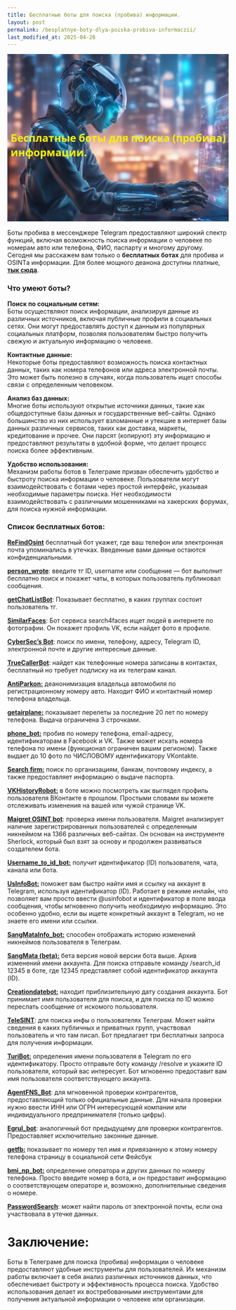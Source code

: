 ```yaml
---
title: Бесплатные боты для поиска (пробива) информации.
layout: post
permalink: /besplatnye-boty-dlya-poiska-probiva-informaczii/
last_modified_at: 2025-04-28
---
```


![](/images/freebot1.webp)

Боты пробива в мессенджере Telegram предоставляют широкий спектр функций, включая возможность поиска информации о человеке по номерам авто или телефона, ФИО, паспарту и многому другому. Сегодня мы расскажем вам только о **бесплатных ботах** для пробива и OSINTа информации. Для более мощного деанона доступны платные, **[тык сюда](https://probiv.github.io/top-5-luchshih-bota-telegram-dlya-probiva/)**.


### **Что умеют боты?**

**Поиск по социальным сетям:**  
Боты осуществляют поиск информации, анализируя данные из различных источников, включая публичные профили в социальных сетях. Они могут предоставлять доступ к данным из популярных социальных платформ, позволяя пользователям быстро получить свежую и актуальную информацию о человеке.

**Контактные данные:**  
Некоторые боты предоставляют возможность поиска контактных данных, таких как номера телефонов или адреса электронной почты. Это может быть полезно в случаях, когда пользователь ищет способы связи с определенным человеком.

**Анализ баз данных:**  
Многие боты используют открытые источники данных, такие как общедоступные базы данных и государственные веб-сайты. Однако большинство из них использует взломанные и утекшие в интернет базы данных различных сервисов, таких как доставка, маркеты, кредитование и прочее. Они парсят (копируют) эту информацию и предоставляют результаты в удобной форме, что делает процесс поиска более эффективным.

**Удобство использования:**  
Механизм работы ботов в Телеграме призван обеспечить удобство и быстроту поиска информации о человеке. Пользователи могут взаимодействовать с ботами через простой интерфейс, указывая необходимые параметры поиска. Нет необходимости взаимодействовать с различными мошенниками на хакерских форумах, для поиска нужной информации.

### Список бесплатных ботов:

**[ReFindOsint](/ReFindOsintBot/)** бесплатный бот укажет, где ваш телефон или электронная почта упоминались в утечках. Введенные вами данные остаются конфиденциальными.

**[person_wrote](https://t.me/where_a_person_wrote_bot)**: введите тг ID, username или сообщение — бот выполнит бесплатно поиск и покажет чаты, в которых пользователь публиковал сообщения.

**[getChatListBot](https://t.me/getchatlistbot)**: Показывает бесплатно, в каких группах состоит пользователь тг.

**[SimilarFaces](https://t.me/similarfacesBot)**: Бот сервиса search4faces ищет людей в интернете по фотографии. Он покажет профиль VK, если найдет фото в профиле.

**[CyberSec’s Bot](https://t.me/karma_cybersec_bot)**: поиск по имени, телефону, адресу, Telegram ID, электронной почте и другие интересные данные.

**[TrueCallerBot](https://t.me/TrueCaller_Z_Bot)**: найдет как телефонные номера записаны в контактах, бесплатный но требует подписку на их телеграм канал.

**[AntiParkon:](https://t.me/Antiparkongogobot)** деанонимизация владельца автомобиля по регистрационному номеру авто. Находит ФИО и контактный номер телефона владельца.

**[getairplane:](https://t.me/getairplane_bot)** показывает перелеты за последние 20 лет по номеру телефона. Выдача ограничена 3 строчками.

**[phone_bot:](https://t.me/glaztesting_bot)** пробив по номеру телефона, email-адресу, идентификаторам в Facebook и VK. Также может искать номера телефона по имени (функционал ограничен вашим регионом). Также выдает до 10 фото по ЧИСЛОВОМУ идентификатору VKontakte.

**[Search firm:](https://t.me/Search_firm_bot)** поиск по организациям, банкам, почтовому индексу, а также предоставляет информацию о выдаче паспорта.

**[VKHistoryRobot:](https://t.me/VKHistoryRobot)** в боте можно посмотреть как выглядел профиль пользователя ВКонтакте в прошлом. Простыми словами вы можете отслеживать изменения на вашей или чужой странице VK.

**[Maigret OSINT bot](https://t.me/osint_maigret_bot)**: проверка имени пользователя. Maigret анализирует наличие зарегистрированных пользователей с определенным никнеймом на 1366 различных веб-сайтах. Он основан на инструменте Sherlock, который был взят за основу и продолжен развиваться создателем бота.

**[Username_to_id_bot:](https://t.me/username_to_id_bot)** получит идентификатор (ID) пользователя, чата, канала или бота.

**[UsInfoBot:](https://t.me/usinfobot)** поможет вам быстро найти имя и ссылку на аккаунт в Telegram, используя идентификатор (ID). Работает в режиме инлайн, что позволяет вам просто ввести @usinfobot и идентификатор в поле ввода сообщения, чтобы мгновенно получить необходимую информацию. Это особенно удобно, если вы ищете конкретный аккаунт в Telegram, но не знаете его имени или ссылки.

**[SangMataInfo_bot:](https://t.me/SangMataInfo_bot)** способен отображать историю изменений никнеймов пользователя в Телеграм.

**[SangMata (beta):](https://t.me/SangMata_beta_bot)** бета версия новой версии бота выше. Архив изменений имени аккаунта. Для поиска отправьте команду /search\_id 12345 в боте, где 12345 представляет собой идентификатор аккаунта (ID).

**[Creationdatebot:](https://t.me/creationdatebot)** находит приблизительную дату создания аккаунта. Бот принимает имя пользователя для поиска, и для поиска по ID можно переслать сообщение от искомого пользователя.

**[TeleSINT](https://t.me/telesint_2025_bot)**: для поиска инфы о пользователях Телеграм. Может найти сведения в каких публичных и приватных групп, участвовал пользователь и что там писал. Бот предлагает три бесплатных запроса для получения информации.

[**TuriBot:**](https://t.me/TuriBot) определения имени пользователя в Telegram по его идентификатору. Просто отправьте боту команду /resolve и укажите ID пользователя, который вас интересует. Бот мгновенно предоставит вам имя пользователя соответствующего аккаунта.

**[AgentFNS_Bot](https://t.me/AgentFNS_bot)**: для мгновенной проверки контрагентов, предоставляющий только официальные данные. Для начала проверки нужно ввести ИНН или ОГРН интересующей компании или индивидуального предпринимателя (только цифры).

**[Egrul_bot](https://t.me/egrul_bot)**: аналогичный бот предыдущему для проверки контрагентов. Предоставляет исключительно законные данные.

**[getfb:](https://t.me/getfb_bot)** показывает по номеру тел имя и привязанную к этому номеру телефона страницу в социальной сети Фейсбук

**[bmi_np_bot:](https://t.me/MNProbot)** определение оператора и других данных по номеру телефона. Просто введите номер в бота, и он предоставит информацию о соответствующем операторе и, возможно, дополнительные сведения о номере.

**[PasswordSearch](https://t.me/PasswordSearchBot)**: может найти пароль от электронной почты, если она участвовала в утечке данных.

# **Заключение:**

Боты в Телеграме для поиска (пробива) информации о человеке предоставляют удобные инструменты для пользователей. Их механизм работы включает в себя анализ различных источников данных, что обеспечивает быстроту и эффективность процесса поиска. Удобство использования делает их востребованными инструментами для получения актуальной информации о человеке или организации.
